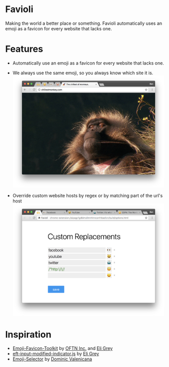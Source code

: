 Favioli
=======
Making the world a better place or something. Favioli automatically uses an emoji as a favicon for every website that lacks one.

Features
========
- Automatically use an emoji as a favicon for every website that lacks one.
- We always use the same emoji, so you always know which site it is.
![Using Favioli](./resources/screenshots/default.png)

- Override custom website hosts by regex or by matching part of the url's host
![Using Overrides](./resources/screenshots/overrides.png)

Inspiration
==========
- [Emoji-Favicon-Toolkit](https://github.com/eligrey/emoji-favicon-toolkit) by [OFTN Inc.](https://oftn.org) and [Eli Grey](https://eligrey.com)
- [eft-input-modified-indicator.js](https://gist.github.com/eligrey/4df9453c3bc20acd38728ccba7bb7160) by [Eli Grey](https://eligrey.com)
- [Emoji-Selector](https://github.com/Kiricon/emoji-selector) by [Dominic Valenicana](https://dominic.codes/)
